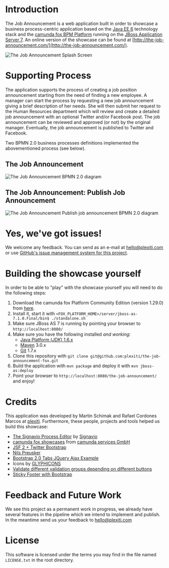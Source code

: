 # Introduction

The Job Announcement is a web application built in order to showcase a business process-centric
application based on the [Java EE 6](http://www.oracle.com/technetwork/java/javaee/overview/index.html) technology stack
and the [camunda fox BPM Platform](http://www.camunda.com/fox) running on the [JBoss Application Server 7](http://www.jboss.org/jbossas/).
An online version of the showcase can be found at [http://the-job-announcement.com/](http://the-job-announcement.com/).

![The Job Announcement Splash Screen][1]

# Supporting Process

The application supports the process of creating a job position announcement starting from the need of
finding a new employee. A manager can start the process by requesting a new job announcement giving a
brief description of her needs. She will then submit her request to the Human Resources department which
will review and create a detailed job announcement with an optional Twitter and/or Facebook post. The job
announcement can be reviewed and approved (or not) by the original manager. Eventually, the job announcement
is published to Twitter and Facebook.

Two BPMN 2.0 business processes definitions implemented the abovementioned process (see below).

## The Job Announcement
![The Job Announcement BPMN 2.0 diagram][2]
## The Job Announcement: Publish Job Announcement
![The Job Announcement Publish job announcement BPMN 2.0 diagram][3]

# Yes, we've got issues!

We welcome any feedback. You can send as an e-mail at [hello@plexiti.com](mailto:hello@plexiti.com) or use [GitHub's
issue management system for this project](https://github.com/plexiti/the-job-announcement-fox/issues).

# Building the showcase yourself

In order to be able to "play" with the showcase yourself you will need to do the following steps:

1. Download the camunda fox Platform Community Edition (version 1.29.0) from [here](https://app.camunda.com/confluence/display/foxUserGuide/Getting+Started).
1. Install it, start it with `<FOX_PLATFORM_HOME>/server/jboss-as-7.1.0.Final/bin$ ./standalone.sh`
1. Make sure JBoss AS 7 is running by pointing your browser to `http://localhost:8080/`
1. Make sure you have the following installed *and working*:
    * [Java Platform (*JDK*) 1.6.x](http://www.oracle.com/technetwork/java/javase/downloads/index.html)
    * [Maven](http://maven.apache.org/) 3.0.x
    * [Git](http://git-scm.com/) 1.7.x
1. Clone this repository with `git clone git@github.com:plexiti/the-job-announcement-fox.git`
1. Build the application with `mvn package` and deploy it with `mvn jboss-as:deploy`
1. Point your browser to `http://localhost:8080/the-job-announcement/` and enjoy!

# Credits

This application was developed by Martin Schimak and Rafael Cordones Marcos at [plexiti](http://plexiti.com/). Furthermore, these people, projects and tools helped us build this showcase:

* [The Signavio Process Editor](http://www.signavio.com/en/products/overview.html) by [Signavio](http://www.signavio.com/)
* [camunda fox showcases](https://bitbucket.org/camunda/fox-showcases/) from [camunda services GmbH](http://www.camunda.com/)
* [JSF 2 + Twitter Bootstrap](http://rkovacevic.blogspot.co.at/2012/05/jsf-2-twitter-bootstrap.html)
* [Nils Preusker](http://www.nilspreusker.de/)
* [Bootstrap 2.0 Tabs JQuery Ajax Example](http://www.mightywebdeveloper.com/coding/bootstrap-2-tabs-jquery-load-content/)
* Icons by [GLYPHICONS](http://glyphicons.com/)
* [Validate different validation groups depending on different buttons](http://www.dirkreske.de/button-based-bean-validation/)
* [Sticky Footer with Bootstrap](https://gist.github.com/1855032)

# Feedback and Future Work

We see this project as a permanent work in progress, we already have several features in the pipeline which
we intend to implement and publish. In the meantime send us your feedback to [hello@plexiti.com](mailto:hello@plexiti.com)

# License

This software is licensed under the terms you may find in the file named `LICENSE.txt` in the root directory.

[1]: https://github.com/plexiti/the-job-announcement-fox/downloads/the-job-announcement-showcase-splash-screen-v3.png
[2]: https://github.com/plexiti/the-job-announcement-fox/downloads/Stellenausschreibung-Ebene-Engine.png
[3]: https://github.com/plexiti/the-job-announcement-fox/downloads/Stellenausschreibung-Ebene-Durchfuehrung-Engine.png